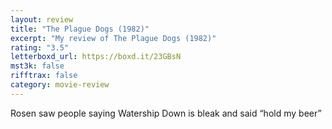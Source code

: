 ```yaml
---
layout: review
title: "The Plague Dogs (1982)"
excerpt: "My review of The Plague Dogs (1982)"
rating: "3.5"
letterboxd_url: https://boxd.it/23GBsN
mst3k: false
rifftrax: false
category: movie-review
---
```


Rosen saw people saying Watership Down is bleak and said “hold my beer”
